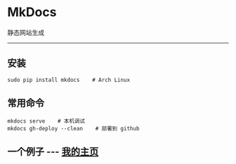 # MkDocs

静态网站生成

---

## 安装

```shell
sudo pip install mkdocs    # Arch Linux
```

## 常用命令

```shell
mkdocs serve    # 本机调试
mkdocs gh-deploy --clean    # 部署到 github
```

## 一个例子 --- [我的主页](https://bibaijin.github.io/homepage)
